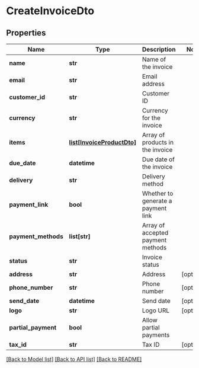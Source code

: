 # CreateInvoiceDto

## Properties
Name | Type | Description | Notes
------------ | ------------- | ------------- | -------------
**name** | **str** | Name of the invoice | 
**email** | **str** | Email address | 
**customer_id** | **str** | Customer ID | 
**currency** | **str** | Currency for the invoice | 
**items** | [**list[InvoiceProductDto]**](InvoiceProductDto.md) | Array of products in the invoice | 
**due_date** | **datetime** | Due date of the invoice | 
**delivery** | **str** | Delivery method | 
**payment_link** | **bool** | Whether to generate a payment link | 
**payment_methods** | **list[str]** | Array of accepted payment methods | 
**status** | **str** | Invoice status | 
**address** | **str** | Address | [optional] 
**phone_number** | **str** | Phone number | [optional] 
**send_date** | **datetime** | Send date | [optional] 
**logo** | **str** | Logo URL | [optional] 
**partial_payment** | **bool** | Allow partial payments | 
**tax_id** | **str** | Tax ID | [optional] 

[[Back to Model list]](../README.md#documentation-for-models) [[Back to API list]](../README.md#documentation-for-api-endpoints) [[Back to README]](../README.md)

